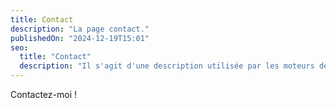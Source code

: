 ```yaml
---
title: Contact
description: "La page contact."
publishedOn: "2024-12-19T15:01"
seo:
  title: "Contact"
  description: "Il s'agit d'une description utilisée par les moteurs de recherche."
---
```


Contactez-moi !
